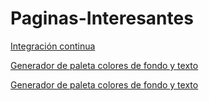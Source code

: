 # Paginas-Interesantes

[Integración continua](https://www.murphysec.com)

[Generador de paleta colores de fondo y texto](https://color.adobe.com/es/create/color-wheel)

[Generador de paleta colores de fondo y texto](https://mybrandnewlogo.com/es/generador-de-paleta-de-colores)
